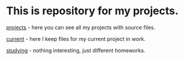 # This is repository for my projects.

[projects](https://github.com/hloe/hloe.github.io/tree/master/projects/) - here you can see all my projects with source files.

[current](https://github.com/hloe/hloe.github.io/tree/master/projects/current/) - here I keep files for my current project in work.

[studying](https://github.com/hloe/hloe.github.io/tree/master/studying/) - nothing interesting, just different homeworks.
